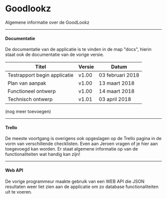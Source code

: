 # Goodlookz
Algemene informatie over de GoodLookz

___

#### Documentatie
De documentatie van de applicatie is te vinden in de map "docs", hierin staat ook de documentatie van de vorige versie.

| Titel                           | Versie | Datum            |
| ------------------------------- | ------ | ---------------- |
| Testrapport begin applicatie    | v1.00  | 03 februari 2018 |
| Plan van aanpak                 | v1.00  | 13 maart 2018    |
| Functioneel ontwerp             | v1.00  | 14 maart 2018    |
| Technisch ontwerp               | v1.01  | 03 april 2018    |

(nog meer toevoegen)
___

#### Trello
De meeste voortgang is overigens ook opgeslagen op de Trello pagina in de vorm van verschillende checklisten. Even aan Jeroen vragen of je hier aan toegevoegd kan worden. Er staat algemene informatie op van de functionaliteiten wat handig kan zijn!
___

#### Web API
De vorige programmeur maakte gebruik van een WEB API die JSON resultaten weer liet zien aan de applicatie om zo database functionaliteiten uit te voeren.
